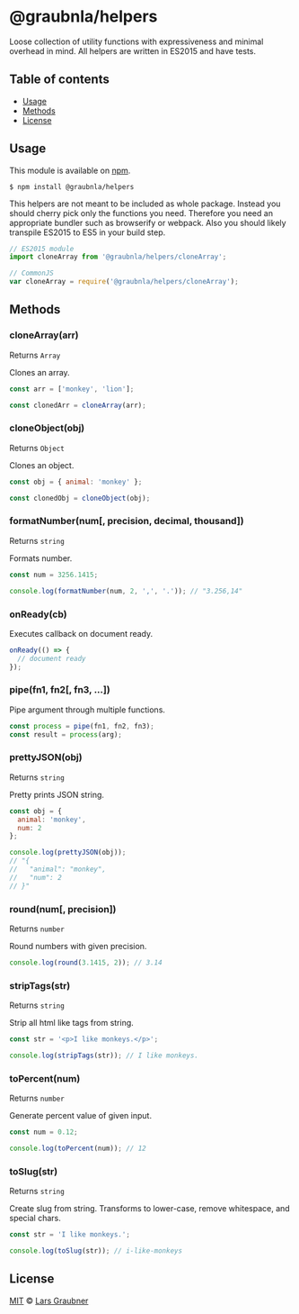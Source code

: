 # @graubnla/helpers

Loose collection of utility functions with expressiveness and minimal overhead in mind. All helpers are written in ES2015 and have tests.

## Table of contents

- [Usage](#usage)
- [Methods](#methods)
- [License](#license)

## Usage

This module is available on [npm](https://www.npmjs.com/).

```
$ npm install @graubnla/helpers
```

This helpers are not meant to be included as whole package. Instead you should cherry pick only the functions you need.
Therefore you need an appropriate bundler such as browserify or webpack. Also you should likely transpile ES2015 to ES5 in your build step.

```JavaScript
// ES2015 module
import cloneArray from '@graubnla/helpers/cloneArray';

// CommonJS
var cloneArray = require('@graubnla/helpers/cloneArray');
```

## Methods

### cloneArray(arr)

Returns `Array`

Clones an array.

```Javascript
const arr = ['monkey', 'lion'];

const clonedArr = cloneArray(arr);
```

### cloneObject(obj)

Returns `Object`

Clones an object.

```Javascript
const obj = { animal: 'monkey' };

const clonedObj = cloneObject(obj);
```

### formatNumber(num[, precision, decimal, thousand])

Returns `string`

Formats number.

```JavaScript
const num = 3256.1415;

console.log(formatNumber(num, 2, ',', '.')); // "3.256,14"
```

### onReady(cb)

Executes callback on document ready.

```JavaScript
onReady(() => {
  // document ready
});
```

### pipe(fn1, fn2[, fn3, ...])

Pipe argument through multiple functions.

```JavaScript
const process = pipe(fn1, fn2, fn3);
const result = process(arg);
```

### prettyJSON(obj)

Returns `string`

Pretty prints JSON string.

```JavaScript
const obj = {
  animal: 'monkey',
  num: 2
};

console.log(prettyJSON(obj));
// "{
//   "animal": "monkey",
//   "num": 2
// }"
```

### round(num[, precision])

Returns `number`

Round numbers with given precision.

```JavaScript
console.log(round(3.1415, 2)); // 3.14
```

### stripTags(str)

Returns `string`

Strip all html like tags from string.

```JavaScript
const str = '<p>I like monkeys.</p>';

console.log(stripTags(str)); // I like monkeys.
```

### toPercent(num)

Returns `number`

Generate percent value of given input.

```JavaScript
const num = 0.12;

console.log(toPercent(num)); // 12
```

### toSlug(str)

Returns `string`

Create slug from string. Transforms to lower-case, remove whitespace, and special chars.

```JavaScript
const str = 'I like monkeys.';

console.log(toSlug(str)); // i-like-monkeys
```


## License

[MIT](https://github.com/lgraubner/helpers/blob/master/LICENSE) © [Lars Graubner](https://larsgraubner.com)
